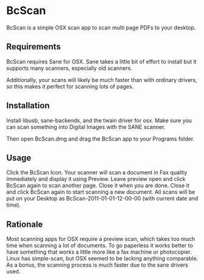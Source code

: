 BcScan
======

BcScan is a simple OSX scan app to scan multi page PDFs to your desktop.

Requirements
------------

BcScan requires Sane for OSX. Sane takes a little bit of effort to install but it supports many scanners, especially old scanners.

Additionally, your scans will likely be much faster than with ordinary drivers, so this makes it perfect for scanning lots of pages.

Installation
------------

Install libusb, sane-backends, and the twain driver for osx. Make sure you can scan something into Digital Images with the SANE scanner.

Then open BcScan.dmg and drag the BcScan app to your Programs folder.

Usage
-----

Click the BcScan Icon. Your scanner will scan a document in Fax quality immediately and display it using Preview. Leave preview open and click BcScan again to scan another page. Close it when you are done. Close it and click BcScan again to start scanning a new document. All scans will be put on your Desktop as BcScan-2011-01-01-12-00-00 (with current date and time).

Rationale
---------

Most scanning apps for OSX require a preview scan, which takes too much time when scanning a lot of documents. To go paperless it works better to have something that works a little more like a fax machine or photocopier. Linux has simple-scan, but OSX seemed to be lacking anything comparable. As a bonus, the scanning process is much faster due to the sane drivers used.



